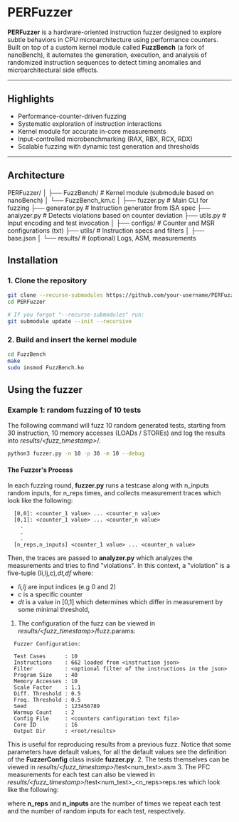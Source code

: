 # PERFuzzer

**PERFuzzer** is a hardware-oriented instruction fuzzer designed to explore subtle behaviors in CPU microarchitecture using performance counters.  
Built on top of a custom kernel module called **FuzzBench** (a fork of nanoBench), it automates the generation, execution, and analysis of randomized instruction sequences to detect timing anomalies and microarchitectural side effects.

---

## Highlights

- Performance-counter-driven fuzzing
- Systematic exploration of instruction interactions
- Kernel module for accurate in-core measurements
- Input-controlled microbenchmarking (RAX, RBX, RCX, RDX)
- Scalable fuzzing with dynamic test generation and thresholds

---

## Architecture

PERFuzzer/
│
├── FuzzBench/ # Kernel module (submodule based on nanoBench)
│ └── FuzzBench_km.c
│
├── fuzzer.py # Main CLI for fuzzing
├── generator.py # Instruction generator from ISA spec
├── analyzer.py # Detects violations based on counter deviation
├── utils.py # Input encoding and test invocation
│
├── configs/ # Counter and MSR configurations (txt)
├── utils/ # Instruction specs and filters
│ ├── base.json 
│
└── results/ # (optional) Logs, ASM, measurements

## Installation 

### 1. Clone the repository
```bash
git clone --recurse-submodules https://github.com/your-username/PERFuzzer.git
cd PERFuzzer

# If you forgot "--recurse-submodules" run:
git submodule update --init --recursive
```
### 2. Build and insert the kernel module
```bash
cd FuzzBench
make
sudo insmod FuzzBench.ko
```

## Using the fuzzer

### Example 1: random fuzzing of 10 tests
The following command will fuzz 10 random generated tests, starting from 30 instruction, 10 memory accesses (LOADs / STOREs) and log the results into _results/<fuzz_timestamp>_/. 
```bash
python3 fuzzer.py -n 10 -p 30 -m 10 --debug
```
#### The Fuzzer's Process
In each fuzzing round, **fuzzer.py** runs a testcase along with n_inputs random inputs, for n_reps times, and collects 
measurement traces which look like the following: 
```text
  [0,0]: <counter_1 value> ... <counter_n value>
  [0,1]: <counter_1 value> ... <counter_n value>
    .
    .
    .
  [n_reps,n_inputs] <counter_1 value> ... <counter_n value>
```
Then, the traces are passed to **analyzer.py** which analyzes the measurements and tries to find "violations". 
In this context, a "violation" is a five-tuple (Ii,Ij,c)_,dt,df_ where:
 - _Ii,Ij_ are input indices (e.g 0 and 2)
 - _c_ is a specific counter
 - _dt_ is a value in [0,1] which determines 
which differ in measurement by some minimal threshold, 

1. The configuration of the fuzz can be viewed in _results/<fuzz_timestamp>_/fuzz.params:
```text
  Fuzzer Configuration:

  Test Cases      : 10
  Instructions    : 662 loaded from <instruction json>
  Filter          : <optional filter of the instructions in the json>
  Program Size    : 40
  Memory Accesses : 10
  Scale Factor    : 1.1
  Diff. Threshold : 0.5
  Freq. Threshold : 0.5
  Seed            : 123456789
  Warmup Count    : 2
  Config File     : <counters configuration text file>
  Core ID         : 16
  Output Dir      : <root/results>
```
This is useful for reproducing results from a previous fuzz. 
Notice that some parameters have default values, for all the default values see the definition of the **FuzzerConfig** class inside **fuzzer.py**.
2. The tests themselves can be viewed in _results/<fuzz_timestamp>_/test<num_test>.asm
3. The PFC measurements for each test can also be viewed in _results/<fuzz_timestamp>_/test<num_test>_<n_reps>reps.res
which look like the following: 

where **n_reps** and **n_inputs** are the number of times we repeat each test and the number of random inputs for each test, respectively. 




